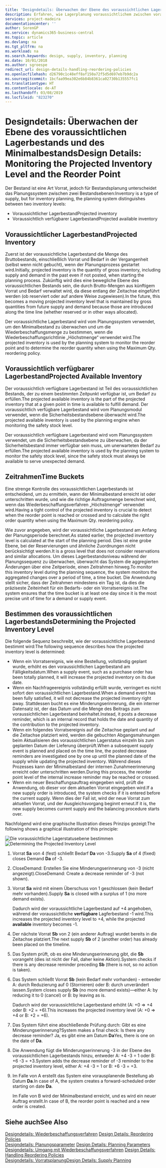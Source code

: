 ```yaml
---
title: 'Designdetails: Überwachen der Ebene des voraussichtlichen Lagerbestands und des Minimalbestands | Microsoft Docs'
description: Erfahren, wie Lagerplanung voraussichtlichem zwischen voraussichtlichen Lagerbestand und voraussichtlich verfügbaren Lagerbestandebenen unterscheidet.
services: project-madeira
documentationcenter: ''
author: SorenGP
ms.service: dynamics365-business-central
ms.topic: article
ms.devlang: na
ms.tgt_pltfrm: na
ms.workload: na
ms.search.keywords: design, supply, inventory, planning
ms.date: 10/01/2018
ms.author: sgroespe
redirect_url: design-details-handling-reordering-policies
ms.openlocfilehash: d26790c1c48eff8af150a72f5d5d697eb7b9dc2a
ms.sourcegitcommit: 1bcfaa99ea302e6b84b8361ca02730b135557fc1
ms.translationtype: HT
ms.contentlocale: de-AT
ms.lasthandoff: 03/08/2019
ms.locfileid: "823270"
---
```

# <a name="design-details-monitoring-the-projected-inventory-level-and-the-reorder-point"></a><span data-ttu-id="04d2f-103">Designdetails: Überwachen der Ebene des voraussichtlichen Lagerbestands und des Minimalbestands</span><span class="sxs-lookup"><span data-stu-id="04d2f-103">Design Details: Monitoring the Projected Inventory Level and the Reorder Point</span></span>
<span data-ttu-id="04d2f-104">Der Bestand ist eine Art Vorrat, jedoch für Bestandsplanung unterscheidet das Planungssystem zwischen zwei Bestandsebenen:</span><span class="sxs-lookup"><span data-stu-id="04d2f-104">Inventory is a type of supply, but for inventory planning, the planning system distinguishes between two inventory levels:</span></span>  

* <span data-ttu-id="04d2f-105">Voraussichtlicher Lagerbestand</span><span class="sxs-lookup"><span data-stu-id="04d2f-105">Projected inventory</span></span>  
* <span data-ttu-id="04d2f-106">Voraussichtlich verfügbarer Lagerbestand</span><span class="sxs-lookup"><span data-stu-id="04d2f-106">Projected available inventory</span></span>  

## <a name="projected-inventory"></a><span data-ttu-id="04d2f-107">Voraussichtlicher Lagerbestand</span><span class="sxs-lookup"><span data-stu-id="04d2f-107">Projected Inventory</span></span>  
<span data-ttu-id="04d2f-108">Zuerst ist der voraussichtliche Lagerbestand die Menge des Bruttobestands, einschließlich Vorrat und Bedarf in der Vergangenheit (selbst wenn nicht gebucht), wenn der Planungsprozess gestartet wird.</span><span class="sxs-lookup"><span data-stu-id="04d2f-108">Initially, projected inventory is the quantity of gross inventory, including supply and demand in the past even if not posted, when starting the planning process.</span></span> <span data-ttu-id="04d2f-109">Zukünftig wird dies eine bewegliche Ebene des voraussichtlichen Bestands sein, die durch Brutto-Mengen aus künftigem Vorrat und Bedarf verwaltet wird, da diese entlang der Zeitachse eingeführt werden (ob reserviert oder auf andere Weise zugewiesen).</span><span class="sxs-lookup"><span data-stu-id="04d2f-109">In the future, this becomes a moving projected inventory level that is maintained by gross quantities from future supply and demand because those are introduced along the time line (whether reserved or in other ways allocated).</span></span>  

<span data-ttu-id="04d2f-110">Der voraussichtliche Lagerbestand wird vom Planungssystem verwendet, um den Minimalbestand zu überwachen und um die Wiederbeschaffungsmenge zu bestimmen, wenn die Wiederbeschaffungsrichtlinie „Höchstmenge“ verwendet wird.</span><span class="sxs-lookup"><span data-stu-id="04d2f-110">The projected inventory is used by the planning system to monitor the reorder point and to determine the reorder quantity when using the Maximum Qty. reordering policy.</span></span>  

## <a name="projected-available-inventory"></a><span data-ttu-id="04d2f-111">Voraussichtlich verfügbarer Lagerbestand</span><span class="sxs-lookup"><span data-stu-id="04d2f-111">Projected Available Inventory</span></span>  
<span data-ttu-id="04d2f-112">Der voraussichtlich verfügbare Lagerbestand ist Teil des voraussichtlichen Bestands, der zu einem bestimmten Zeitpunkt verfügbar ist, um Bedarf zu erfüllen.</span><span class="sxs-lookup"><span data-stu-id="04d2f-112">The projected available inventory is the part of the projected inventory that at a given point in time is available to fulfill demand.</span></span> <span data-ttu-id="04d2f-113">Der voraussichtlich verfügbare Lagerbestand wird vom Planungsmodul verwendet, wenn die Sicherheitsbestandsebene überwacht wird.</span><span class="sxs-lookup"><span data-stu-id="04d2f-113">The projected available inventory is used by the planning engine when monitoring the safety stock level.</span></span>  

<span data-ttu-id="04d2f-114">Der voraussichtlich verfügbare Lagerbestand wird vom Planungssystem verwendet, um die Sicherheitsbestandsebene zu überwachen, da der Sicherheitsbestand immer verfügbar sein muss, um unerwarteten Bedarf zu erfüllen.</span><span class="sxs-lookup"><span data-stu-id="04d2f-114">The projected available inventory is used by the planning system to monitor the safety stock level, since the safety stock must always be available to serve unexpected demand.</span></span>  

## <a name="time-buckets"></a><span data-ttu-id="04d2f-115">Zeitrahmen</span><span class="sxs-lookup"><span data-stu-id="04d2f-115">Time Buckets</span></span>  
<span data-ttu-id="04d2f-116">Eine strenge Kontrolle des voraussichtlichen Lagerbestands ist entscheidend, um zu ermitteln, wann der Minimalbestand erreicht ist oder unterschritten wurde, und wie die richtige Auftragsmenge berechnet wird, wenn das Wiederbeschaffungsverfahren „Höchstmenge“ verwendet wird.</span><span class="sxs-lookup"><span data-stu-id="04d2f-116">Having a tight control of the projected inventory is crucial to detect when the reorder point is reached or crossed and to calculate the right order quantity when using the Maximum Qty. reordering policy.</span></span>  

<span data-ttu-id="04d2f-117">Wie zuvor angegeben, wird der voraussichtliche Lagerbestand am Anfang der Planungsperiode berechnet.</span><span class="sxs-lookup"><span data-stu-id="04d2f-117">As stated earlier, the projected inventory level is calculated at the start of the planning period.</span></span> <span data-ttu-id="04d2f-118">Dies ist eine grobe Ebene, bei der Reservierungen und ähnliche Zuordnungen nicht berücksichtigt werden.</span><span class="sxs-lookup"><span data-stu-id="04d2f-118">It is a gross level that does not consider reservations and similar allocations.</span></span> <span data-ttu-id="04d2f-119">Um dieses Lagerbestandsniveau während der Planungssequenz zu überwachen, überwacht das System die aggregierten Änderungen über eine Zeitperiode, einen Zeitrahmen hinweg.</span><span class="sxs-lookup"><span data-stu-id="04d2f-119">To monitor this inventory level during the planning sequence, the system monitors the aggregated changes over a period of time, a time bucket.</span></span> <span data-ttu-id="04d2f-120">Die Anwendung stellt sicher, dass der Zeitrahmen mindestens ein Tag ist, da dies die präziseste Zeiteinheit für ein Bedarfs- oder ein Vorratsereignis ist.</span><span class="sxs-lookup"><span data-stu-id="04d2f-120">The system ensures that the time bucket is at least one day since it is the most precise unit of time for a demand or supply event.</span></span>  

## <a name="determining-the-projected-inventory-level"></a><span data-ttu-id="04d2f-121">Bestimmen des voraussichtlichen Lagerbestands</span><span class="sxs-lookup"><span data-stu-id="04d2f-121">Determining the Projected Inventory Level</span></span>  
<span data-ttu-id="04d2f-122">Die folgende Sequenz beschreibt, wie der voraussichtliche Lagerbestand bestimmt wird:</span><span class="sxs-lookup"><span data-stu-id="04d2f-122">The following sequence describes how the projected inventory level is determined:</span></span>  

* <span data-ttu-id="04d2f-123">Wenn ein Vorratsereignis, wie eine Bestellung, vollständig geplant wurde, erhöht es den voraussichtlichen Lagerbestand am Fälligkeitsdatum.</span><span class="sxs-lookup"><span data-stu-id="04d2f-123">When a supply event, such as a purchase order has been totally planned, it will increase the projected inventory on its due date.</span></span>  
* <span data-ttu-id="04d2f-124">Wenn ein Nachfrageereignis vollständig erfüllt wurde, verringert es nicht sofort den voraussichtlichen Lagerbestand.</span><span class="sxs-lookup"><span data-stu-id="04d2f-124">When a demand event has been fully satisfied, it will not decrease the projected inventory right away.</span></span> <span data-ttu-id="04d2f-125">Stattdessen bucht es eine Minderungserinnerung, die ein interner Datensatz ist, der das Datum und die Menge des Beitrags zum voraussichtlichen Lagerbestand beinhaltet.</span><span class="sxs-lookup"><span data-stu-id="04d2f-125">Instead, it posts a decrease reminder, which is an internal record that holds the date and quantity of the contribution to the projected inventory.</span></span>  
* <span data-ttu-id="04d2f-126">Wenn ein folgendes Vorratsereignis auf die Zeitachse geplant und auf die Zeitachse platziert wird, werden die gebuchten Abgangsmahnungen beim Aktualisieren des voraussichtlichen Lagerstatus einzeln bis zum geplanten Datum der Lieferung überprüft.</span><span class="sxs-lookup"><span data-stu-id="04d2f-126">When a subsequent supply event is planned and placed on the time line, the posted decrease reminders are investigated one by one up until the planned date of the supply while updating the projected inventory.</span></span> <span data-ttu-id="04d2f-127">Während dieses Prozesses kann der Minimalbestand der internen Zunahmeerinnerung erreicht oder unterschritten werden.</span><span class="sxs-lookup"><span data-stu-id="04d2f-127">During this process, the reorder point level of the internal increase reminder may be reached or crossed.</span></span>  
* <span data-ttu-id="04d2f-128">Wenn ein neuer Beschaffungsauftrag eingegeben wird, prüft die Anwendung, ob dieser vor dem aktuellen Vorrat eingegeben wird.</span><span class="sxs-lookup"><span data-stu-id="04d2f-128">If a new supply order is introduced, the system checks if it is entered before the current supply.</span></span> <span data-ttu-id="04d2f-129">Wenn dies der Fall ist, wird der neue Vorrat zum aktuellen Vorrat, und der Ausgleichsvorgang beginnt erneut.</span><span class="sxs-lookup"><span data-stu-id="04d2f-129">If it is, the new supply becomes current supply and the balancing procedure starts over.</span></span>  

<span data-ttu-id="04d2f-130">Nachfolgend wird eine graphische Illustration dieses Prinzips gezeigt:</span><span class="sxs-lookup"><span data-stu-id="04d2f-130">The following shows a graphical illustration of this principle:</span></span>  

<span data-ttu-id="04d2f-131">![Die voraussichtliche Lagerstatusebene bestimmen](media/nav_app_supply_planning_2_projected_inventory.png "Die voraussichtliche Lagerstatusebene bestimmen")</span><span class="sxs-lookup"><span data-stu-id="04d2f-131">![Determining the Projected Inventory Level](media/nav_app_supply_planning_2_projected_inventory.png "Determining the Projected Inventory Level")</span></span>  

1. <span data-ttu-id="04d2f-132">Vorrat **Sa** von 4 (fest) schließt Bedarf **Da** von -3.</span><span class="sxs-lookup"><span data-stu-id="04d2f-132">Supply **Sa** of 4 (fixed) closes Demand **Da** of -3.</span></span>  
2. <span data-ttu-id="04d2f-133">CloseDemand: Erstellen Sie eine Minderungserinnerung von -3 (nicht angezeigt).</span><span class="sxs-lookup"><span data-stu-id="04d2f-133">CloseDemand: Create a decrease reminder of -3 (not shown).</span></span>  
3. <span data-ttu-id="04d2f-134">Vorrat **Sa** wird mit einem Überschuss von 1 geschlossen (kein Bedarf mehr vorhanden).</span><span class="sxs-lookup"><span data-stu-id="04d2f-134">Supply **Sa** is closed with a surplus of 1 (no more demand exists).</span></span>  

     <span data-ttu-id="04d2f-135">Dadurch wird der voraussichtliche Lagerbestand auf +4 angehoben, während der voraussichtliche **verfügbare** Lagferbestand -1 wird.</span><span class="sxs-lookup"><span data-stu-id="04d2f-135">This increases the projected inventory level to +4, while the projected **available** inventory becomes -1.</span></span>  

4. <span data-ttu-id="04d2f-136">Der nächste Vorrat **Sb** von 2 (ein anderer Auftrag) wurdet bereits in die Zeitachse platziert.</span><span class="sxs-lookup"><span data-stu-id="04d2f-136">The next supply **Sb** of 2 (another order) has already been placed on the timeline.</span></span>  
5. <span data-ttu-id="04d2f-137">Das System prüft, ob es eine Minderungserinnerung gibt, die **Sb** vorangeht (dies ist nicht der Fall, daher keine Aktion).</span><span class="sxs-lookup"><span data-stu-id="04d2f-137">System checks if there is any decrease reminder preceding **Sb** (there is not, so no action is taken).</span></span>  
6. <span data-ttu-id="04d2f-138">Das System schließt Vorrat **Sb** (kein Bedarf mehr vorhanden) - entweder A: durch Reduzierung auf 0 (Stornieren) oder B: durch unverändert lassen.</span><span class="sxs-lookup"><span data-stu-id="04d2f-138">System closes supply **Sb** (no more demand exists)—either A: by reducing it to 0 (cancel) or B: by leaving as is.</span></span>  

     <span data-ttu-id="04d2f-139">Dadurch wird der voraussichtliche Lagerbestand erhöht (A: +0 => +4 oder B: +2 = +6).</span><span class="sxs-lookup"><span data-stu-id="04d2f-139">This increases the projected inventory level (A: +0 => +4 or B: +2 = +6).</span></span>  

7. <span data-ttu-id="04d2f-140">Das System führt eine abschließende Prüfung durch: Gibt es eine Minderungserinnerung?</span><span class="sxs-lookup"><span data-stu-id="04d2f-140">System makes a final check: Is there any decrease reminder?</span></span> <span data-ttu-id="04d2f-141">Ja, es gibt eine am Datum **Da**</span><span class="sxs-lookup"><span data-stu-id="04d2f-141">Yes, there is one on the date of **Da**.</span></span>  
8. <span data-ttu-id="04d2f-142">Die Anwendung fügt die Minderungserinnerung -3 in der Ebene des voraussichtlichen Lagerbestands hinzu, entweder A: +4 -3 = 1 oder B: +6 -3 = +3.</span><span class="sxs-lookup"><span data-stu-id="04d2f-142">System adds the decrease reminder of -3 reminder to the projected inventory level, either A: +4 -3 = 1 or B: +6 -3 = +3.</span></span>  
9. <span data-ttu-id="04d2f-143">Im Falle von A erstellt das System eine vorausplanende Bestellung ab Datum **Da**.</span><span class="sxs-lookup"><span data-stu-id="04d2f-143">In case of A, the system creates a forward-scheduled order starting on date **Da**.</span></span>  

     <span data-ttu-id="04d2f-144">Im Falle von B wird der Minimalbestand erreicht, und es wird ein neuer Auftrag erstellt.</span><span class="sxs-lookup"><span data-stu-id="04d2f-144">In case of B, the reorder point is reached and a new order is created.</span></span>  

## <a name="see-also"></a><span data-ttu-id="04d2f-145">Siehe auch</span><span class="sxs-lookup"><span data-stu-id="04d2f-145">See Also</span></span>  
<span data-ttu-id="04d2f-146">[Designdetails: Wiederbeschaffungsverfahren](design-details-reordering-policies.md) </span><span class="sxs-lookup"><span data-stu-id="04d2f-146">[Design Details: Reordering Policies](design-details-reordering-policies.md) </span></span>  
<span data-ttu-id="04d2f-147">[Designdetails: Planungsparameter](design-details-planning-parameters.md) </span><span class="sxs-lookup"><span data-stu-id="04d2f-147">[Design Details: Planning Parameters](design-details-planning-parameters.md) </span></span>  
<span data-ttu-id="04d2f-148">[Designdetails: Umgang mit Wiederbeschaffungsverfahren](design-details-handling-reordering-policies.md) </span><span class="sxs-lookup"><span data-stu-id="04d2f-148">[Design Details: Handling Reordering Policies](design-details-handling-reordering-policies.md) </span></span>  
[<span data-ttu-id="04d2f-149">Designdetails: Vorratsplanung</span><span class="sxs-lookup"><span data-stu-id="04d2f-149">Design Details: Supply Planning</span></span>](design-details-supply-planning.md)
